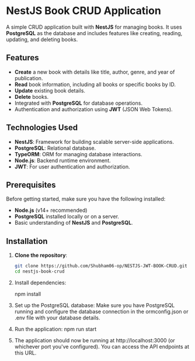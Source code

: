 # NestJS Book CRUD Application

A simple CRUD application built with **NestJS** for managing books. It uses **PostgreSQL** as the database and includes features like creating, reading, updating, and deleting books.

## Features

- **Create** a new book with details like title, author, genre, and year of publication.
- **Read** book information, including all books or specific books by ID.
- **Update** existing book details.
- **Delete** books.
- Integrated with **PostgreSQL** for database operations.
- Authentication and authorization using **JWT** (JSON Web Tokens).
  
## Technologies Used

- **NestJS**: Framework for building scalable server-side applications.
- **PostgreSQL**: Relational database.
- **TypeORM**: ORM for managing database interactions.
- **Node.js**: Backend runtime environment.
- **JWT**: For user authentication and authorization.


## Prerequisites

Before getting started, make sure you have the following installed:

- **Node.js** (v14+ recommended)
- **PostgreSQL** installed locally or on a server.
- Basic understanding of **NestJS** and **PostgreSQL**.
  
## Installation

1. **Clone the repository**:
   ```bash
   git clone https://github.com/Shubham06-op/NESTJS-JWT-BOOK-CRUD.git
   cd nestjs-book-crud

2. Install dependencies:


   npm install

3. Set up the PostgreSQL database: Make sure you have PostgreSQL running and configure the database connection in the ormconfig.json or .env file with your database details.

4. Run the application:
   npm run start

5. The application should now be running at http://localhost:3000 (or whichever port you've configured). You can access the API endpoints at this URL.


